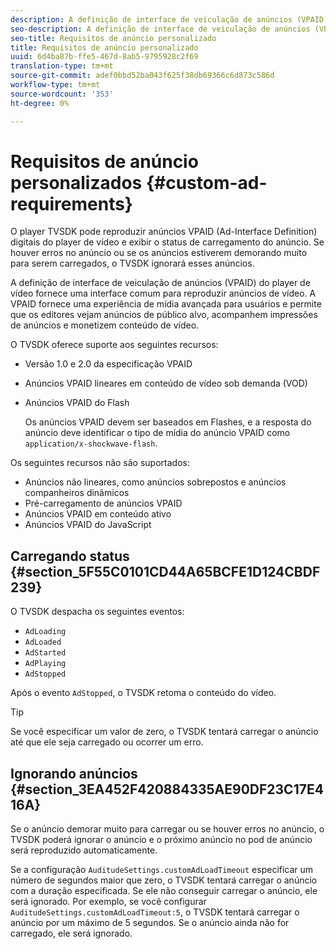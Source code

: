 ```yaml
---
description: A definição de interface de veiculação de anúncios (VPAID) do player de vídeo fornece uma interface comum para reproduzir anúncios de vídeo. A VPAID fornece uma experiência de mídia avançada para usuários e permite que os editores vejam anúncios de público alvo, acompanhem impressões de anúncios e monetizem conteúdo de vídeo.
seo-description: A definição de interface de veiculação de anúncios (VPAID) do player de vídeo fornece uma interface comum para reproduzir anúncios de vídeo. A VPAID fornece uma experiência de mídia avançada para usuários e permite que os editores vejam anúncios de público alvo, acompanhem impressões de anúncios e monetizem conteúdo de vídeo.
seo-title: Requisitos de anúncio personalizado
title: Requisitos de anúncio personalizado
uuid: 6d4ba87b-ffe5-467d-8ab5-9795928c2f69
translation-type: tm+mt
source-git-commit: adef0bbd52ba043f625f38db69366c6d873c586d
workflow-type: tm+mt
source-wordcount: '353'
ht-degree: 0%

---
```



# Requisitos de anúncio personalizados {#custom-ad-requirements}

O player TVSDK pode reproduzir anúncios VPAID (Ad-Interface Definition) digitais do player de vídeo e exibir o status de carregamento do anúncio. Se houver erros no anúncio ou se os anúncios estiverem demorando muito para serem carregados, o TVSDK ignorará esses anúncios.

A definição de interface de veiculação de anúncios (VPAID) do player de vídeo fornece uma interface comum para reproduzir anúncios de vídeo. A VPAID fornece uma experiência de mídia avançada para usuários e permite que os editores vejam anúncios de público alvo, acompanhem impressões de anúncios e monetizem conteúdo de vídeo.

<!--<a id="section_9A358902CBC24999BA34206EE2029616"></a>-->

O TVSDK oferece suporte aos seguintes recursos:

* Versão 1.0 e 2.0 da especificação VPAID
* Anúncios VPAID lineares em conteúdo de vídeo sob demanda (VOD)
* Anúncios VPAID do Flash

   Os anúncios VPAID devem ser baseados em Flashes, e a resposta do anúncio deve identificar o tipo de mídia do anúncio VPAID como `application/x-shockwave-flash`.

Os seguintes recursos não são suportados:

* Anúncios não lineares, como anúncios sobrepostos e anúncios companheiros dinâmicos
* Pré-carregamento de anúncios VPAID
* Anúncios VPAID em conteúdo ativo
* Anúncios VPAID do JavaScript

## Carregando status {#section_5F55C0101CD44A65BCFE1D124CBDF239}

O TVSDK despacha os seguintes eventos:

* `AdLoading`
* `AdLoaded`
* `AdStarted`
* `AdPlaying`
* `AdStopped`

Após o evento `AdStopped`, o TVSDK retoma o conteúdo do vídeo.

>[!TIP]
>
>Se você especificar um valor de zero, o TVSDK tentará carregar o anúncio até que ele seja carregado ou ocorrer um erro.

## Ignorando anúncios {#section_3EA452F420884335AE90DF23C17E416A}

Se o anúncio demorar muito para carregar ou se houver erros no anúncio, o TVSDK poderá ignorar o anúncio e o próximo anúncio no pod de anúncio será reproduzido automaticamente.

Se a configuração `AuditudeSettings.customAdLoadTimeout` especificar um número de segundos maior que zero, o TVSDK tentará carregar o anúncio com a duração especificada. Se ele não conseguir carregar o anúncio, ele será ignorado. Por exemplo, se você configurar `AuditudeSettings.customAdLoadTimeout:5`, o TVSDK tentará carregar o anúncio por um máximo de 5 segundos. Se o anúncio ainda não for carregado, ele será ignorado.
